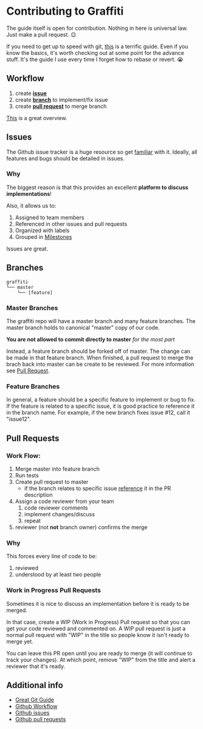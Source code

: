 Contributing to Graffiti
========================
The guide itself is open for contribution.  Nothing in here is universal law.  Just make a pull request. :wink:

If you need to get up to speed with git, [this](https://www.atlassian.com/git/tutorials/syncing) is a terrific guide.  Even if you know the basics, it's worth checking out at some point for the advance stuff.  It's the guide I use every time I forget how to rebase or revert. :sob:

Workflow
--------
1. create [**issue**](#issues)
2. create [**branch**](#branches) to implement/fix issue
3. create [**pull request**](#pull-requests) to merge branch

[This](https://guides.github.com/introduction/flow/) is a great overview.

Issues
------
The Github issue tracker is a huge resource so get [familiar](https://guides.github.com/features/issues/) with it.  Ideally, all features and bugs should be detailed in issues.

### Why

The biggest reason is that this provides an excellent **platform to discuss implementations**!

Also, it allows us to:

1. Assigned to team members
2. Referenced in other issues and pull requests
3. Organized with labels
4. Grouped in [Milestones](https://help.github.com/articles/about-milestones/)

Issues are great.

Branches
--------

```
graffiti
└── master
    └── [feature]
```

### Master Branches
The graffiti repo will have a master branch and many feature branches.  The master branch holds to canonical "master" copy of our code.

**You are not allowed to commit directly to master** *for the most part*

Instead, a feature branch should be forked off of master.  The change can be made in that feature branch.  When finished, a pull request to merge the brach back into master can be create to be reviewed.  For more information see  [Pull Request](#pull-requests).

### Feature Branches
In general, a feature should be a specific feature to implement or bug to fix.  If the feature is related to a specific issue, it is good practice to reference it in the branch name.  For example, if the new branch fixes issue #12, call it "issue12".

Pull Requests
-------------

### Work Flow:
1. Merge master into feature branch
2. Run tests
3. Create pull request to master
    * if the branch relates to specific issue [reference](https://github.com/blog/957-introducing-issue-mentions) it in the PR description
3. Assign a code reviewer from your team
    1. code reviewer comments
    2. implement changes/discuss
    3. repeat
4. reviewer (not **not** branch owner) confirms the merge

### Why
This forces every line of code to be:
1. reviewed
2. understood by at least two people

### Work in Progress Pull Requests
Sometimes it is nice to discuss an implementation before it is ready to be merged.

In that case, create a WIP (Work in Progress) Pull request so that you can get your code reviewed and commented on.  A WIP pull request is just a normal pull request with "WIP" in the title so people know it isn't ready to merge yet.

You can leave this PR open until you are ready to merge (it will continue to track your changes).  At which point, remove "WIP" from the title and alert a reviewer that it's ready.

Additional info
---------------
* [Great Git Guide](https://www.atlassian.com/git/tutorials/syncing)
* [Github Workflow](https://guides.github.com/introduction/flow/)
* [Github issues](https://guides.github.com/features/issues/)
* [Github pull requests](https://help.github.com/articles/about-pull-requests/)
